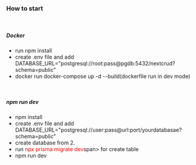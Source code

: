 <h3>How to start</h3>
<br/>
<h5>Docker</h5>
<ul type="1">
  <li>run npm install</li>
  <li>create .env file and add DATABASE_URL="postgresql://root:pass@pgdb:5432/nextcrud?schema=public"</li>
  <li>docker run docker-compose up -d --build(dockerfile run in dev mode)</li>
</ul>
<br/>
<h5>npm run dev</h5>
<ul type="1">
  <li>npm install</li>
  <li>create .env file and add DATABASE_URL="postgresql://user:pass@url:port/yourdatabasae?schema=public"</li>
  <li>create database from 2. </li>
  <li>run <span style="color: red;">npx prisma migrate dev</span>span> for create table</li>
  <li>npm run dev</li>
</ul>
